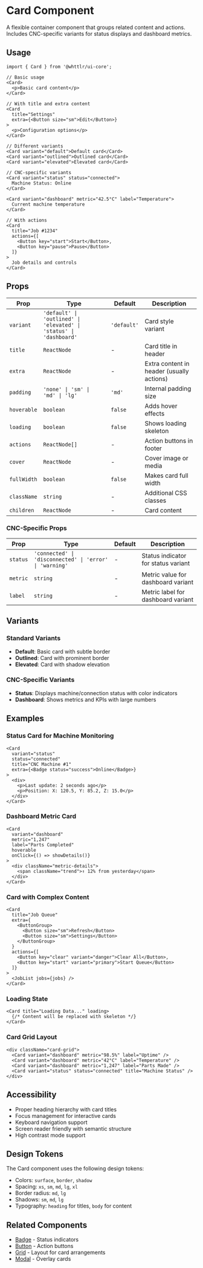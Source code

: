 # Card Component

A flexible container component that groups related content and actions. Includes CNC-specific variants for status displays and dashboard metrics.

## Usage

```tsx
import { Card } from '@whttlr/ui-core';

// Basic usage
<Card>
  <p>Basic card content</p>
</Card>

// With title and extra content
<Card 
  title="Settings" 
  extra={<Button size="sm">Edit</Button>}
>
  <p>Configuration options</p>
</Card>

// Different variants
<Card variant="default">Default card</Card>
<Card variant="outlined">Outlined card</Card>
<Card variant="elevated">Elevated card</Card>

// CNC-specific variants
<Card variant="status" status="connected">
  Machine Status: Online
</Card>

<Card variant="dashboard" metric="42.5°C" label="Temperature">
  Current machine temperature
</Card>

// With actions
<Card 
  title="Job #1234"
  actions={[
    <Button key="start">Start</Button>,
    <Button key="pause">Pause</Button>
  ]}
>
  Job details and controls
</Card>
```

## Props

| Prop | Type | Default | Description |
|------|------|---------|-------------|
| `variant` | `'default' \| 'outlined' \| 'elevated' \| 'status' \| 'dashboard'` | `'default'` | Card style variant |
| `title` | `ReactNode` | - | Card title in header |
| `extra` | `ReactNode` | - | Extra content in header (usually actions) |
| `padding` | `'none' \| 'sm' \| 'md' \| 'lg'` | `'md'` | Internal padding size |
| `hoverable` | `boolean` | `false` | Adds hover effects |
| `loading` | `boolean` | `false` | Shows loading skeleton |
| `actions` | `ReactNode[]` | - | Action buttons in footer |
| `cover` | `ReactNode` | - | Cover image or media |
| `fullWidth` | `boolean` | `false` | Makes card full width |
| `className` | `string` | - | Additional CSS classes |
| `children` | `ReactNode` | - | Card content |

### CNC-Specific Props

| Prop | Type | Default | Description |
|------|------|---------|-------------|
| `status` | `'connected' \| 'disconnected' \| 'error' \| 'warning'` | - | Status indicator for status variant |
| `metric` | `string` | - | Metric value for dashboard variant |
| `label` | `string` | - | Metric label for dashboard variant |

## Variants

### Standard Variants
- **Default**: Basic card with subtle border
- **Outlined**: Card with prominent border
- **Elevated**: Card with shadow elevation

### CNC-Specific Variants
- **Status**: Displays machine/connection status with color indicators
- **Dashboard**: Shows metrics and KPIs with large numbers

## Examples

### Status Card for Machine Monitoring
```tsx
<Card 
  variant="status" 
  status="connected"
  title="CNC Machine #1"
  extra={<Badge status="success">Online</Badge>}
>
  <div>
    <p>Last update: 2 seconds ago</p>
    <p>Position: X: 120.5, Y: 85.2, Z: 15.0</p>
  </div>
</Card>
```

### Dashboard Metric Card
```tsx
<Card 
  variant="dashboard"
  metric="1,247"
  label="Parts Completed"
  hoverable
  onClick={() => showDetails()}
>
  <div className="metric-details">
    <span className="trend">↑ 12% from yesterday</span>
  </div>
</Card>
```

### Card with Complex Content
```tsx
<Card 
  title="Job Queue"
  extra={
    <ButtonGroup>
      <Button size="sm">Refresh</Button>
      <Button size="sm">Settings</Button>
    </ButtonGroup>
  }
  actions={[
    <Button key="clear" variant="danger">Clear All</Button>,
    <Button key="start" variant="primary">Start Queue</Button>
  ]}
>
  <JobList jobs={jobs} />
</Card>
```

### Loading State
```tsx
<Card title="Loading Data..." loading>
  {/* Content will be replaced with skeleton */}
</Card>
```

### Card Grid Layout
```tsx
<div className="card-grid">
  <Card variant="dashboard" metric="98.5%" label="Uptime" />
  <Card variant="dashboard" metric="42°C" label="Temperature" />
  <Card variant="dashboard" metric="1,247" label="Parts Made" />
  <Card variant="status" status="connected" title="Machine Status" />
</div>
```

## Accessibility

- Proper heading hierarchy with card titles
- Focus management for interactive cards
- Keyboard navigation support
- Screen reader friendly with semantic structure
- High contrast mode support

## Design Tokens

The Card component uses the following design tokens:

- Colors: `surface`, `border`, `shadow`
- Spacing: `xs`, `sm`, `md`, `lg`, `xl`
- Border radius: `md`, `lg`
- Shadows: `sm`, `md`, `lg`
- Typography: `heading` for titles, `body` for content

## Related Components

- [Badge](../Badge/README.md) - Status indicators
- [Button](../Button/README.md) - Action buttons
- [Grid](../Grid/README.md) - Layout for card arrangements
- [Modal](../../complex/Modal/README.md) - Overlay cards